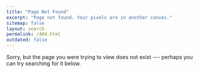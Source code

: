 ```yaml
---
title: "Page Not Found"
excerpt: "Page not found. Your pixels are in another canvas."
sitemap: false
layout: search
permalink: /404.html
outdated: false
---
```


Sorry, but the page you were trying to view does not exist --- perhaps you can try searching for it below.
